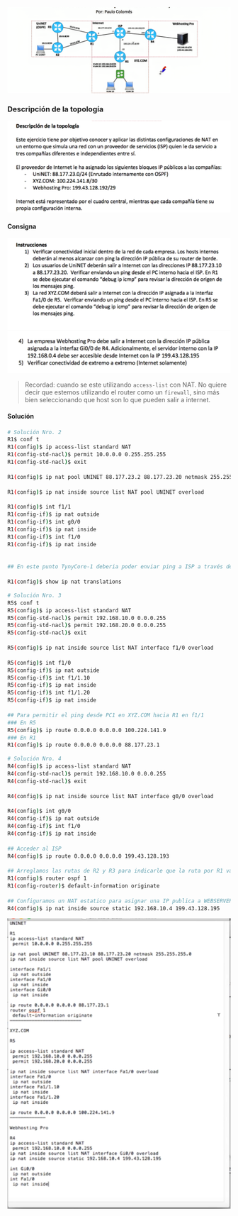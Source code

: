 
![](../_anexos_/Screenshot%20from%202024-01-01%2009-57-09.png)

### Descripción de la topología
![](../_anexos_/Screenshot%20from%202024-01-01%2010-07-46.png)

#### Consigna

![](../_anexos_/Screenshot%20from%202024-01-01%2010-08-33.png)
![](../_anexos_/Screenshot%20from%202024-01-01%2012-16-10.png)


> Recordad: cuando se este utilizando `access-list` con NAT. No quiere decir que estemos utilizando el router como un `firewall`, sino más bien seleccionando que host son lo que pueden salir a internet.

#### Solución

``` bash
# Solución Nro. 2
R1$ conf t
R1(config)$ ip access-list standard NAT 
R1(config-std-nacl)$ permit 10.0.0.0 0.255.255.255 
R1(config-std-nacl)$ exit

R1(config)$ ip nat pool UNINET 88.177.23.2 88.177.23.20 netmask 255.255.255.0 

R1(config)$ ip nat inside source list NAT pool UNINET overload

R1(config)$ int f1/1
R1(config-if)$ ip nat outside
R1(config-if)$ int g0/0
R1(config-if)$ ip nat inside
R1(config-if)$ int f1/0
R1(config-if)$ ip nat inside 


## En este punto TynyCore-1 deberia poder enviar ping a ISP a través de 88.177.23.1 en f1/0

R1(config)$ show ip nat translations

```

``` bash
# Solución Nro. 3
R5$ conf t
R5(config)$ ip access-list standard NAT 
R5(config-std-nacl)$ permit 192.168.10.0 0.0.0.255
R5(config-std-nacl)$ permit 192.168.20.0 0.0.0.255
R5(config-std-nacl)$ exit

R5(config)$ ip nat inside source list NAT interface f1/0 overload

R5(config)$ int f1/0
R5(config-if)$ ip nat outside
R5(config-if)$ int f1/1.10
R5(config-if)$ ip nat inside
R5(config-if)$ int f1/1.20
R5(config-if)$ ip nat inside

## Para permitir el ping desde PC1 en XYZ.COM hacia R1 en f1/1
### En R5
R5(config)$ ip route 0.0.0.0 0.0.0.0 100.224.141.9
### En R1
R1(config)$ ip route 0.0.0.0 0.0.0.0 88.177.23.1

```

``` bash
# Solución Nro. 4
R4(config)$ ip access-list standard NAT
R4(config-std-nacl)$ permit 192.168.10.0 0.0.0.255
R4(config-std-nacl)$ exit

R4(config)$ ip nat inside source list NAT interface g0/0 overload

R4(config)$ int g0/0 
R4(config-if)$ ip nat outside
R4(config-if)$ int f1/0
R4(config-if)$ ip nat inside

## Acceder al ISP
R4(config)$ ip route 0.0.0.0 0.0.0.0 199.43.128.193

## Arreglamos las rutas de R2 y R3 para indicarle que la ruta por R1 va a internet
R1(config)$ router ospf 1
R1(config-router)$ default-information originate

## Configuramos un NAT estatico para asignar una IP publica a WEBSERVER
R4(config)$ ip nat inside source static 192.168.10.4 199.43.128.195
```


![](../_anexos_/Screenshot%20from%202024-01-01%2012-54-51.png)